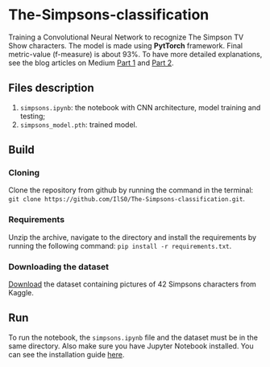 # The-Simpsons-classification

Training a Convolutional Neural Network to recognize The Simpson TV Show characters. The model is made using __PytTorch__ framework. Final metric-value (f-measure) is about 93%. To have more detailed explanations, see the blog articles on Medium [Part 1](https://medium.com/alex-attia-blog/the-simpsons-character-recognition-using-keras-d8e1796eae36) and [Part 2](https://medium.com/alex-attia-blog/the-simpsons-characters-recognition-and-detection-part-2-c44f9d5abf37).

## Files description

1. `simpsons.ipynb`: the notebook with CNN architecture, model training and testing;
2. `simpsons_model.pth`: trained model.

## Build

### Cloning

Clone the repository from github by running the command in the terminal:
`git clone https://github.com/IlS0/The-Simpsons-classification.git`.

### Requirements

Unzip the archive, navigate to the directory and install the requirements by running the following command:
`pip install -r requirements.txt`.

### Downloading the dataset

[Download](https://www.kaggle.com/datasets/alexattia/the-simpsons-characters-dataset) the dataset containing pictures of 42 Simpsons characters from Kaggle.

## Run

To run the notebook, the `simpsons.ipynb` file and the dataset must be in the same directory. Also make sure you have Jupyter Notebook installed. You can see the installation guide [here](https://docs.jupyter.org/en/latest/install/notebook-classic.html#installing-jupyter-using-anaconda-and-conda). 

